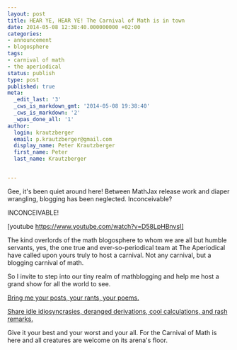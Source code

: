 ```yaml
---
layout: post
title: HEAR YE, HEAR YE! The Carnival of Math is in town
date: 2014-05-08 12:38:40.000000000 +02:00
categories:
- announcement
- blogosphere
tags:
- carnival of math
- the aperiodical
status: publish
type: post
published: true
meta:
  _edit_last: '3'
  _cws_is_markdown_gmt: '2014-05-08 19:38:40'
  _cws_is_markdown: '2'
  _wpas_done_all: '1'
author:
  login: krautzberger
  email: p.krautzberger@gmail.com
  display_name: Peter Krautzberger
  first_name: Peter
  last_name: Krautzberger


---
```


Gee, it's been quiet around here! Between MathJax release work and diaper wrangling, blogging has been neglected. Inconceivable?

INCONCEIVABLE!

[youtube https://www.youtube.com/watch?v=D58LpHBnvsI]

The kind overlords of the math blogosphere to whom we are all but humble servants, yes, the one true and ever-so-periodical team at The Aperiodical have called upon yours truly to host a carnival. Not any carnival, but a blogging carnival of math.

So I invite to step into our tiny realm of mathblogging and help me host a grand show for all the world to see.

[Bring me your posts, your rants, your poems.](http://aperiodical.com/carnival-of-mathematics)

[Share idle idiosyncrasies, deranged derivations, cool calculations, and rash remarks.](http://aperiodical.com/carnival-of-mathematics)

Give it your best and your worst and your all. For the Carnival of Math is here and all creatures are welcome on its arena's floor.